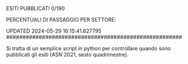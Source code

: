 ESITI PUBBLICATI 0/190 

PERCENTUALI DI PASSAGGIO PER SETTORE:

UPDATED 2024-05-29 16:15:41.827795
###################################################### 

Si tratta di un semplice script in python per controllare quando sono pubblicati gli esiti (ASN 2021, sesto quadrimestre).

